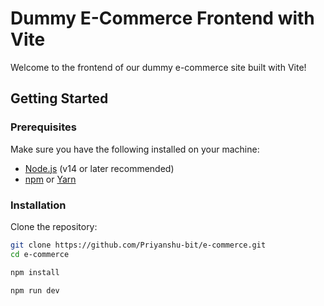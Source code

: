 # Dummy E-Commerce Frontend with Vite

Welcome to the frontend of our dummy e-commerce site built with Vite!

## Getting Started

### Prerequisites

Make sure you have the following installed on your machine:

- [Node.js](https://nodejs.org/) (v14 or later recommended)
- [npm](https://www.npmjs.com/) or [Yarn](https://yarnpkg.com/)

### Installation

Clone the repository:

```bash
git clone https://github.com/Priyanshu-bit/e-commerce.git
cd e-commerce

npm install

npm run dev
